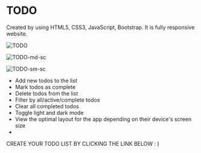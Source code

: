 # TODO


Created by using HTML5, CSS3, JavaScript, Bootstrap. It is fully responsive website.


![TODO](https://github.com/Jayakarjjjjjjjjjj/TODO/assets/110006483/21429194-fb11-400e-a77d-189b85dfae05)


![TODO-md-sc](https://github.com/Jayakarjjjjjjjjjj/TODO/assets/110006483/6ebbb704-aada-4e6b-abfb-6f4487215386)


![TODO-sm-sc](https://github.com/Jayakarjjjjjjjjjj/TODO/assets/110006483/e87fbf71-e893-4bf0-9928-9eb077ebfd59)


<ul>
  <li>Add new todos to the list</li>
  <li>Mark todos as complete</li>
  <li>Delete todos from the list</li>
  <li>Filter by all/active/complete todos</li>
  <li>Clear all completed todos</li>
  <li>Toggle light and dark mode</li>
  <li>View the optimal layout for the app depending on their device's screen size</li>
  <li></li>
</ul>


CREATE YOUR TODO LIST BY CLICKING THE LINK BELOW : )


